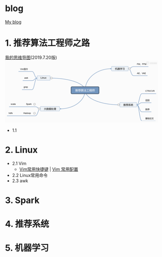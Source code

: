 # blog
[My blog](https://github.com/Kody851/blog/wiki/%E7%9B%AE%E5%BD%95)
# 1. 推荐算法工程师之路

[我的思维导图](https://mindmap.airmore.cn/doc/c84190511cedf1756dc24e631d183b32)(2019.7.20版) ![img](https://github.com/Kody851/blog/raw/master/Pictures/skillTree.png)

- 1.1

#  

# 2. Linux

- 2.1 Vim
  -  [Vim常用快捷键](https://github.com/Kody851/blog/wiki/2.1-Vim#vim-常用快捷键) | [Vim 常用配置](https://github.com/Kody851/blog/wiki/2.1-Vim#vim-常用配置) 
- 2.2 Linux常用命令
- 2.3 awk

#  

# 3. Spark

#  

# 4. 推荐系统

#  

# 5. 机器学习
